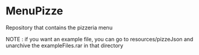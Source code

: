 # MenuPizze
Repository that contains the pizzeria menu

NOTE : if you want an example file, you can go to resources/pizzeJson and unarchive the exampleFiles.rar in that directory
